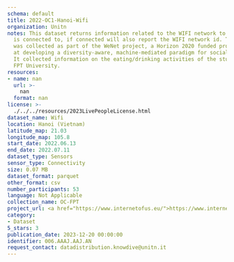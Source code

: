```yaml
---
schema: default
title: 2022-OC1-Hanoi-Wifi
organization: Unitn
notes: This dataset returns information related to the WIFI network to which the phone
  is connected to, if connected will also report the WIFI network id. The dataset
  was collected as part of the WeNet project, a Horizon 2020 funded project that aims
  at developing a diversity-aware, machine-mediated paradigm for social interactions.
  It collected information on the eating/drinking activities of the students of the
  FPT University.
resources:
- name: nan
  url: >-
    nan
  format: nan
license: >-
  ./../../resources/2023LivePeopleLicense.html
dataset_name: Wifi
location: Hanoi (Vietnam)
latitude_map: 21.03
longitude_map: 105.8
start_date: 2022.06.13
end_date: 2022.07.11
dataset_type: Sensors
sensor_type: Connectivity
size: 0.07 MB
dataset_format: parquet
other_format: csv
number_participants: 53
language: Not Applicable
collection_name: OC-FPT
project_url: <a href="https://www.internetofus.eu/">https://www.internetofus.eu/</a>
category:
- Dataset
5_stars: 3
publication_date: 2023-12-20 00:00:00
identifier: 006.AAAJ.AAJ.AN
request_contact: datadistribution.knowdive@unitn.it
---
```


